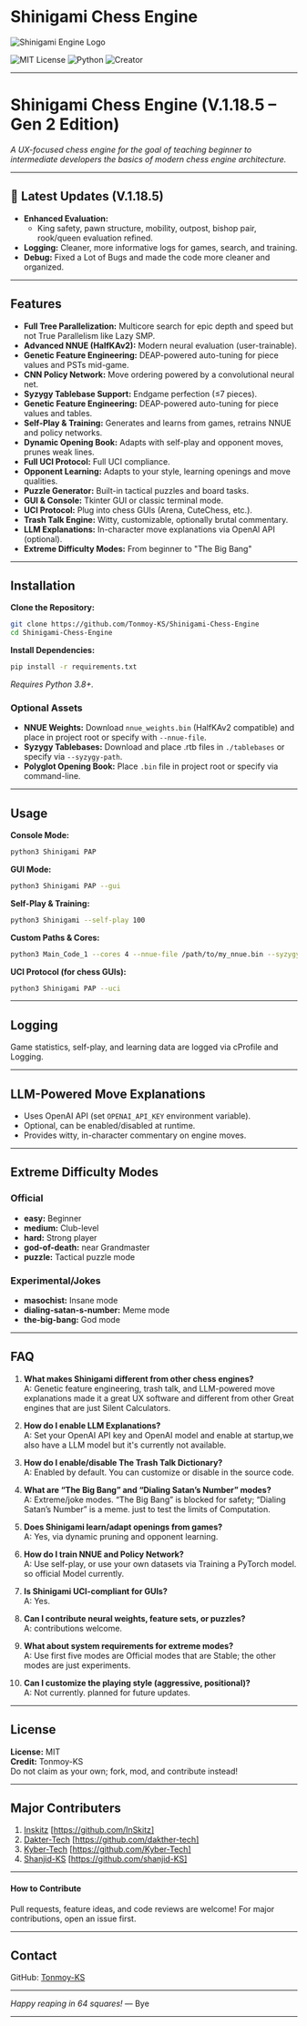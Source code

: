 
# Shinigami Chess Engine

![Shinigami Engine Logo](https://raw.githubusercontent.com/Tonmoy-KS/Shinigami-Chess-Engine/main/organizedcode/assets/file_00000000997061fab3e884fe1f6f002d_Shinigami_Logo.png)

![MIT License](https://img.shields.io/badge/license-MIT-FF4136?labelColor=gray)
![Python](https://img.shields.io/badge/language-Python_3.8+-2ECC40?labelColor=gray)
![Creator](https://img.shields.io/badge/Creator_Name-Tonmoy_KS-0074D9?labelColor=gray)

---

# Shinigami Chess Engine (V.1.18.5 – Gen 2 Edition)
_A UX-focused chess engine for the goal of teaching beginner to intermediate developers the basics of modern chess engine architecture._

---

## 🚀 Latest Updates (V.1.18.5)
- **Enhanced Evaluation:**  
  - King safety, pawn structure, mobility, outpost, bishop pair, rook/queen evaluation refined.
- **Logging:** Cleaner, more informative logs for games, search, and training.
- **Debug:** Fixed a Lot of Bugs and made the code more cleaner and organized.

---

## Features


- **Full Tree Parallelization:** Multicore search for epic depth and speed but not True Parallelism like Lazy SMP.
- **Advanced NNUE (HalfKAv2):** Modern neural evaluation (user-trainable).
- **Genetic Feature Engineering:** DEAP-powered auto-tuning for piece values and PSTs mid-game.
- **CNN Policy Network:** Move ordering powered by a convolutional neural net.
- **Syzygy Tablebase Support:** Endgame perfection (≤7 pieces).
- **Genetic Feature Engineering:** DEAP-powered auto-tuning for piece values and tables.
- **Self-Play & Training:** Generates and learns from games, retrains NNUE and policy networks.
- **Dynamic Opening Book:** Adapts with self-play and opponent moves, prunes weak lines.
- **Full UCI Protocol:** Full UCI compliance.
- **Opponent Learning:** Adapts to your style, learning openings and move qualities.
- **Puzzle Generator:** Built-in tactical puzzles and board tasks.
- **GUI & Console:** Tkinter GUI or classic terminal mode.
- **UCI Protocol:** Plug into chess GUIs (Arena, CuteChess, etc.).
- **Trash Talk Engine:** Witty, customizable, optionally brutal commentary.
- **LLM Explanations:** In-character move explanations via OpenAI API (optional).
- **Extreme Difficulty Modes:** From beginner to "The Big Bang" 

---

## Installation

**Clone the Repository:**
```bash
git clone https://github.com/Tonmoy-KS/Shinigami-Chess-Engine
cd Shinigami-Chess-Engine
```

**Install Dependencies:**
```bash
pip install -r requirements.txt
```
*Requires Python 3.8+.*

### Optional Assets
- **NNUE Weights:** Download `nnue_weights.bin` (HalfKAv2 compatible) and place in project root or specify with `--nnue-file`.
- **Syzygy Tablebases:** Download and place .rtb files in `./tablebases` or specify via `--syzygy-path`.
- **Polyglot Opening Book:** Place `.bin` file in project root or specify via command-line.

---

## Usage

**Console Mode:**
```bash
python3 Shinigami PAP
```

**GUI Mode:**
```bash
python3 Shinigami PAP --gui
```

**Self-Play & Training:**
```bash
python3 Shinigami --self-play 100
```

**Custom Paths & Cores:**
```bash
python3 Main_Code_1 --cores 4 --nnue-file /path/to/my_nnue.bin --syzygy-path /path/to/my_tablebases
```

**UCI Protocol (for chess GUIs):**
```bash
python3 Shinigami PAP --uci
```

---

## Logging

Game statistics, self-play, and learning data are logged via cProfile and Logging.

---

## LLM-Powered Move Explanations

- Uses OpenAI API (set `OPENAI_API_KEY` environment variable).
- Optional, can be enabled/disabled at runtime.
- Provides witty, in-character commentary on engine moves.

---

## Extreme Difficulty Modes

### Official
- **easy:** Beginner
- **medium:** Club-level
- **hard:** Strong player
- **god-of-death:** near Grandmaster
- **puzzle:** Tactical puzzle mode

### Experimental/Jokes
- **masochist:** Insane mode
- **dialing-satan-s-number:** Meme mode
- **the-big-bang:** God mode

---

## FAQ

1. **What makes Shinigami different from other chess engines?**  
  A: Genetic feature engineering, trash talk, and LLM-powered move explanations made it a great UX software and different from other Great engines that are just Silent Calculators.

2. **How do I enable LLM Explanations?**  
  A: Set your OpenAI API key and OpenAI model and enable at startup,we also have a LLM model but it's currently not available.

3. **How do I enable/disable The Trash Talk Dictionary?**  
  A: Enabled by default. You can customize or disable in the source code.

4. **What are “The Big Bang” and “Dialing Satan’s Number” modes?**  
  A: Extreme/joke modes. “The Big Bang” is blocked for safety; “Dialing Satan’s Number” is a meme. just to test the limits of Computation.

5. **Does Shinigami learn/adapt openings from games?**  
  A: Yes, via dynamic pruning and opponent learning.

6. **How do I train NNUE and Policy Network?**  
  A: Use self-play, or use your own datasets via Training a PyTorch model. so official Model currently.

7. **Is Shinigami UCI-compliant for GUIs?**  
  A: Yes.

8. **Can I contribute neural weights, feature sets, or puzzles?**  
  A: contributions welcome.

9. **What about system requirements for extreme modes?**  
  A: Use first five modes are Official modes that are Stable; the other modes are just experiments.

10. **Can I customize the playing style (aggressive, positional)?**  
   A: Not currently. planned for future updates.

---

## License

**License:** MIT  
**Credit:** Tonmoy-KS  
Do not claim as your own; fork, mod, and contribute instead!

---

## Major Contributers

1) [Inskitz](https://github.com/InSkitz)
[https://github.com/InSkitz]
2) [Dakter-Tech](https://github.com/dakther-tech) 
[https://github.com/dakther-tech]
3) [Kyber-Tech](https://github.com/Kyber-Tech) [https://github.com/Kyber-Tech]
4) [Shanjid-KS](https://github.com/shanjid-KS) 
[https://github.com/shanjid-KS]

---

#### How to Contribute
Pull requests, feature ideas, and code reviews are welcome! For major contributions, open an issue first.

---

## Contact

GitHub: [Tonmoy-KS](https://github.com/Tonmoy-KS)

---

*Happy reaping in 64 squares!* — Bye

---